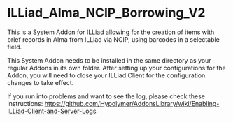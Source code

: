 # ILLiad_Alma_NCIP_Borrowing_V2
This is a System Addon for ILLiad allowing for the creation of items with brief records in Alma from ILLiad via NCIP, using barcodes in a selectable field.

This System Addon needs to be installed in the same directory as your regular Addons in its own folder.  After setting up your configurations for the Addon, you will need to close your ILLiad Client for the configuration changes to take effect.

If you run into problems and want to see the log, please check these instructions:  https://github.com/Hypolymer/AddonsLibrary/wiki/Enabling-ILLiad-Client-and-Server-Logs
